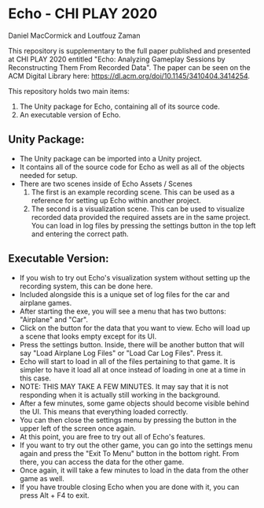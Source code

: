 # Echo - CHI PLAY 2020
Daniel MacCormick and Loutfouz Zaman

This repository is supplementary to the full paper published and presented at CHI PLAY 2020 entitled "Echo: Analyzing Gameplay Sessions by Reconstructing Them From Recorded Data". The paper can be seen on the ACM Digital Library here: https://dl.acm.org/doi/10.1145/3410404.3414254.

This repository holds two main items:

1) The Unity package for Echo, containing all of its source code.
2) An executable version of Echo.

Unity Package:
-----------
- The Unity package can be imported into a Unity project.
- It contains all of the source code for Echo as well as all of the objects needed for setup.
- There are two scenes inside of Echo Assets / Scenes
	1) The first is an example recording scene. This can be used as a reference for setting up Echo within another project.
	2) The second is a visualization scene. This can be used to visualize recorded data provided the required assets are in the same project. You can load in log files by pressing the settings button in the top left and entering the correct path.

Executable Version:
-----------
- If you wish to try out Echo's visualization system without setting up the recording system, this can be done here.
- Included alongside this is a unique set of log files for the car and airplane games.
- After starting the exe, you will see a menu that has two buttons: "Airplane" and "Car".
- Click on the button for the data that you want to view. Echo will load up a scene that looks empty except for its UI.
- Press the settings button. Inside, there will be another button that will say "Load Airplane Log Files" or "Load Car Log Files". Press it.
- Echo will start to load in all of the files pertaining to that game. It is simpler to have it load all at once instead of loading in one at a time in this case.
- NOTE: THIS MAY TAKE A FEW MINUTES. It may say that it is not responding when it is actually still working in the background. 
- After a few minutes, some game objects should become visible behind the UI. This means that everything loaded correctly.
- You can then close the settings menu by pressing the button in the upper left of the screen once again. 
- At this point, you are free to try out all of Echo's features.
- If you want to try out the other game, you can go into the settings menu again and press the "Exit To Menu" button in the bottom right. From there, you can access the data for the other game.
- Once again, it will take a few minutes to load in the data from the other game as well.
- If you have trouble closing Echo when you are done with it, you can press Alt + F4 to exit.
 
